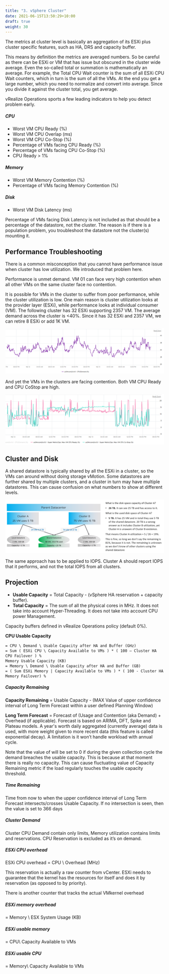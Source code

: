 ```yaml
---
title: "3. vSphere Cluster"
date: 2021-06-15T13:50:29+10:00
draft: true
weight: 30
---
```


The metrics at cluster level is basically an aggregation of its ESXi plus cluster specific features, such as HA, DRS and capacity buffer. 

This means by definition the metrics are averaged numbers. So be careful as there can be ESXi or VM that has issue but obscured in the cluster wide average. Even the so-called total or summation is mathematically an average. For example, the Total CPU Wait counter is the sum of all ESXi CPU Wait counters, which in turn is the sum of all the VMs. At the end you get a large number, which you need to normalize and convert into average. Since you divide it against the cluster total, you get average. 

vRealize Operations sports a few leading indicators to help you detect problem early.

##### CPU

- Worst VM CPU Ready (%)
- Worst VM CPU Overlap (ms)
- Worst VM CPU Co-Stop (%)
- Percentage of VMs facing CPU Ready (%)
- Percentage of VMs facing CPU Co-Stop (%)
- CPU Ready > 1%

##### Memory

- Worst VM Memory Contention (%)
- Percentage of VMs facing Memory Contention (%)

##### Disk
- Worst VM Disk Latency (ms)

Percentage of VMs facing Disk Latency is not included as that should be a percentage of the datastore, not the cluster. The reason is if there is a population problem, you troubleshoot the datastore not the cluster(s) mounting it.

## Performance Troubleshooting

There is a common misconception that you cannot have performance issue when cluster has low utilization. We introduced that problem here. 

Performance is unmet demand. VM 01 can face very high contention when all other VMs on the same cluster face no contention. 

It is possible for VMs in the cluster to suffer from poor performance, while the cluster utilization is low. One main reason is cluster utilization looks at the provider layer (ESXi), while performance looks at individual consumer (VM). The following cluster has 32 ESXi supporting 2357 VM. The average demand across the cluster is <40%. Since it has 32 ESXi and 2357 VM, we can retire 8 ESXi or add 1K VM. 

![](2.6.3-fig-1.png)

And yet the VMs in the clusters are facing contention. Both VM CPU Ready and CPU CoStop are high.

![](2.6.3-fig-2.png)

## Cluster and Disk

A shared datastore is typically shared by all the ESXi in a cluster, so the VMs can around without doing storage vMotion. Some datastores are further shared by multiple clusters, and a cluster in turn may have multiple datastores. This can cause confusion on what numbers to show at different levels.

![](2.6.3-fig-3.png)

The same approach has to be applied to IOPS. Cluster A should report IOPS that it performs, and not the total IOPS from all clusters. 

## Projection

- **Usable Capacity** = Total Capacity - (vSphere HA reservation + capacity buffer).
- **Total Capacity** = The sum of all the physical cores in MHz. It does not take into account Hyper-Threading. It does not take into account CPU power Management.

Capacity buffers defined in vRealize Operations policy (default 0%).

**CPU Usable Capacity**

```text
= CPU \ Demand \ Usable Capacity after HA and Buffer (GHz) 
= Sum ( ESXi CPU \ Capacity Available to VMs ) * ( 100 – Cluster HA CPU Failover ) % 
Memory Usable Capacity (KB) 
= Memory \ Demand \ Usable Capacity after HA and Buffer (GB)
= ( Sum ESXi Memory | Capacity Available to VMs ) * ( 100 - Cluster HA Memory Failover) % 
```

##### Capacity Remaining

**Capacity Remaining** = Usable Capacity - (MAX Value of upper confidence interval of Long Term Forecast within a user defined Planning Window)

**Long Term Forecast** = Forecast of (Usage and Contention (aka Demand) + Overhead (if applicable). Forecast is based on ARIMA, DFT, Spike and Plateau models. A year's worth daily aggregated (currently average) data is used, with more weight given to more recent data (this feature is called exponential decay). A limitation is it won’t handle workload with annual cycle.

Note that the value of will be set to 0 if during the given collection cycle the demand breaches the usable capacity. This is because at that moment there is really no capacity. This can cause fluctuating value of Capacity Remaining metric if the load regularly touches the usable capacity threshold.

##### Time Remaining
Time from now to when the upper confidence interval of Long Term Forecast intersects/crosses Usable Capacity. If no intersection is seen, then the value is set to 366 days

##### Cluster Demand
Cluster CPU Demand contain only limits, Memory utilization contains limits and reservations. CPU Reservation is excluded as it’s on demand.

##### ESXi CPU overhead

ESXi CPU overhead = CPU \ Overhead (MHz)

This reservation is actually a raw counter from vCenter. ESXi needs to guarantee that the kernel has the resources for itself and does it by reservation (as opposed to by priority).

There is another counter that tracks the actual VMkernel overhead

##### ESXi memory overhead
= Memory \ ESX System Usage (KB)

##### ESXi usable memory
= CPU\ Capacity Available to VMs

##### ESXi usable CPU
= Memory\ Capacity Available to VMs